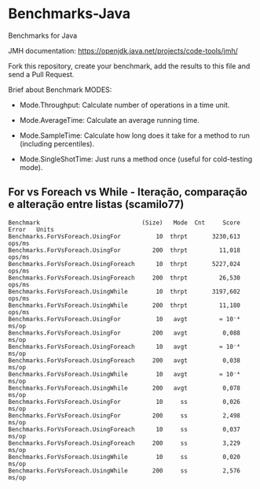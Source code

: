 # Benchmarks-Java

Benchmarks for Java

JMH documentation: https://openjdk.java.net/projects/code-tools/jmh/

Fork this repository, create your benchmark, add the results to this file and send a Pull Request.

Brief about Benchmark MODES:

- Mode.Throughput:    Calculate number of operations in a time unit.

- Mode.AverageTime:   Calculate an average running time.

- Mode.SampleTime:    Calculate how long does it take for a method to run
(including percentiles). 

- Mode.SingleShotTime:    Just runs a method
once (useful for cold-testing mode).


## For vs Foreach vs While - Iteração, comparação e alteração entre listas (scamilo77)

```
Benchmark                             (Size)   Mode  Cnt     Score   Error   Units
Benchmarks.ForVsForeach.UsingFor          10  thrpt       3230,613          ops/ms
Benchmarks.ForVsForeach.UsingFor         200  thrpt         11,018          ops/ms
Benchmarks.ForVsForeach.UsingForeach      10  thrpt       5227,024          ops/ms
Benchmarks.ForVsForeach.UsingForeach     200  thrpt         26,530          ops/ms
Benchmarks.ForVsForeach.UsingWhile        10  thrpt       3197,602          ops/ms
Benchmarks.ForVsForeach.UsingWhile       200  thrpt         11,180          ops/ms
Benchmarks.ForVsForeach.UsingFor          10   avgt         ≈ 10⁻⁴           ms/op
Benchmarks.ForVsForeach.UsingFor         200   avgt          0,088           ms/op
Benchmarks.ForVsForeach.UsingForeach      10   avgt         ≈ 10⁻⁴           ms/op
Benchmarks.ForVsForeach.UsingForeach     200   avgt          0,038           ms/op
Benchmarks.ForVsForeach.UsingWhile        10   avgt         ≈ 10⁻⁴           ms/op
Benchmarks.ForVsForeach.UsingWhile       200   avgt          0,078           ms/op
Benchmarks.ForVsForeach.UsingFor          10     ss          0,026           ms/op
Benchmarks.ForVsForeach.UsingFor         200     ss          2,498           ms/op
Benchmarks.ForVsForeach.UsingForeach      10     ss          0,037           ms/op
Benchmarks.ForVsForeach.UsingForeach     200     ss          3,229           ms/op
Benchmarks.ForVsForeach.UsingWhile        10     ss          0,020           ms/op
Benchmarks.ForVsForeach.UsingWhile       200     ss          2,576           ms/op
```


